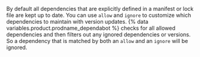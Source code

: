 By default all dependencies that are explicitly defined in a manifest or lock file are kept up to date. You can use `allow` and `ignore` to customize which dependencies to maintain with version updates. {% data variables.product.prodname_dependabot %} checks for all allowed dependencies and then filters out any ignored dependencies or versions. So a dependency that is matched by both an `allow` and an `ignore` will be ignored.
